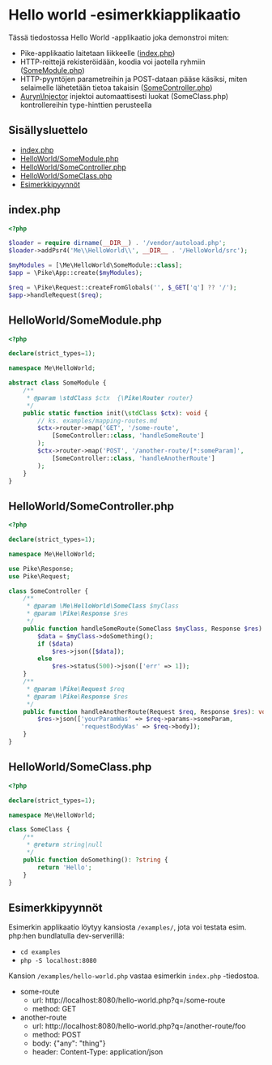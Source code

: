 # Hello world -esimerkkiapplikaatio

Tässä tiedostossa Hello World -applikaatio joka demonstroi miten:

- Pike-applikaatio laitetaan liikkeelle ([index.php](#indexphp))
- HTTP-reittejä rekisteröidään, koodia voi jaotella ryhmiin ([SomeModule.php](#helloworldsomemodulephp))
- HTTP-pyyntöjen parametreihin ja POST-dataan pääse käsiksi, miten selaimelle lähetetään tietoa takaisin ([SomeController.php](#helloworldsomecontrollerphp))
- [Auryn\Injector](https://github.com/rdlowrey/auryn) injektoi automaattisesti luokat (SomeClass.php) kontrollereihin type-hinttien perusteella

## Sisällysluettelo

- [index.php](#index.php)
- [HelloWorld/SomeModule.php](#helloworldsomemodulephp)
- [HelloWorld/SomeController.php](#helloworldsomecontrollerphp)
- [HelloWorld/SomeClass.php](#helloworldsomeclassphp)
- [Esimerkkipyynnöt](#esimerkkipyynnöt)

## index.php

```php
<?php

$loader = require dirname(__DIR__) . '/vendor/autoload.php';
$loader->addPsr4('Me\\HelloWorld\\', __DIR__ . '/HelloWorld/src');

$myModules = [\Me\HelloWorld\SomeModule::class];
$app = \Pike\App::create($myModules);

$req = \Pike\Request::createFromGlobals('', $_GET['q'] ?? '/');
$app->handleRequest($req);

```

## HelloWorld/SomeModule.php

```php
<?php

declare(strict_types=1);

namespace Me\HelloWorld;

abstract class SomeModule {
    /**
     * @param \stdClass $ctx  {\Pike\Router router}
     */
    public static function init(\stdClass $ctx): void {
        // ks. examples/mapping-routes.md
        $ctx->router->map('GET', '/some-route',
            [SomeController::class, 'handleSomeRoute']
        );
        $ctx->router->map('POST', '/another-route/[*:someParam]',
            [SomeController::class, 'handleAnotherRoute']
        );
    }
}

```

## HelloWorld/SomeController.php

```php
<?php

declare(strict_types=1);

namespace Me\HelloWorld;

use Pike\Response;
use Pike\Request;

class SomeController {
    /**
     * @param \Me\HelloWorld\SomeClass $myClass
     * @param \Pike\Response $res
     */
    public function handleSomeRoute(SomeClass $myClass, Response $res): void {
        $data = $myClass->doSomething();
        if ($data)
            $res->json([$data]);
        else
            $res->status(500)->json(['err' => 1]);
    }
    /**
     * @param \Pike\Request $req
     * @param \Pike\Response $res
     */
    public function handleAnotherRoute(Request $req, Response $res): void {
        $res->json(['yourParamWas' => $req->params->someParam,
                    'requestBodyWas' => $req->body]);
    }
}

```

## HelloWorld/SomeClass.php

```php
<?php

declare(strict_types=1);

namespace Me\HelloWorld;

class SomeClass {
    /**
     * @return string|null
     */
    public function doSomething(): ?string {
        return 'Hello';
    }
}

```

## Esimerkkipyynnöt

Esimerkin applikaatio löytyy kansiosta `/examples/`, jota voi testata esim. php:hen bundlatulla dev-serverillä:
- `cd examples`
- `php -S localhost:8080`

Kansion `/examples/hello-world.php` vastaa esimerkin `index.php` -tiedostoa.

- some-route
    - url: http://localhost:8080/hello-world.php?q=/some-route
    - method: GET
- another-route
    - url: http://localhost:8080/hello-world.php?q=/another-route/foo
    - method: POST
    - body: {"any": "thing"}
    - header: Content-Type: application/json
